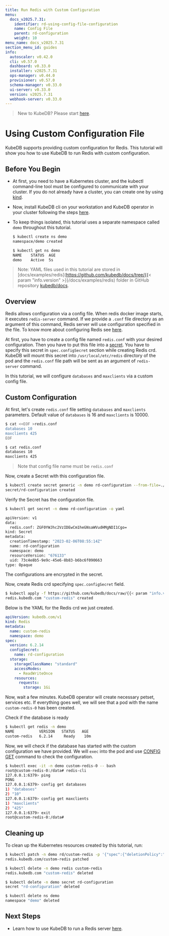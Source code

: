 ```yaml
---
title: Run Redis with Custom Configuration
menu:
  docs_v2025.7.31:
    identifier: rd-using-config-file-configuration
    name: Config File
    parent: rd-configuration
    weight: 10
menu_name: docs_v2025.7.31
section_menu_id: guides
info:
  autoscaler: v0.42.0
  cli: v0.57.0
  dashboard: v0.33.0
  installer: v2025.7.31
  ops-manager: v0.44.0
  provisioner: v0.57.0
  schema-manager: v0.33.0
  ui-server: v0.33.0
  version: v2025.7.31
  webhook-server: v0.33.0
---
```


> New to KubeDB? Please start [here](/docs/v2025.7.31/README).

# Using Custom Configuration File

KubeDB supports providing custom configuration for Redis. This tutorial will show you how to use KubeDB to run Redis with custom configuration.

## Before You Begin

- At first, you need to have a Kubernetes cluster, and the kubectl command-line tool must be configured to communicate with your cluster. If you do not already have a cluster, you can create one by using [kind](https://kind.sigs.k8s.io/docs/user/quick-start/).

- Now, install KubeDB cli on your workstation and KubeDB operator in your cluster following the steps [here](/docs/v2025.7.31/setup/README).

- To keep things isolated, this tutorial uses a separate namespace called `demo` throughout this tutorial.

  ```bash
  $ kubectl create ns demo
  namespace/demo created

  $ kubectl get ns demo
  NAME    STATUS  AGE
  demo    Active  5s
  ```

> Note: YAML files used in this tutorial are stored in [docs/examples/redis](https://github.com/kubedb/docs/tree/{{< param "info.version" >}}/docs/examples/redis) folder in GitHub repository [kubedb/docs](https://github.com/kubedb/docs).

## Overview

Redis allows configuration via a config file. When redis docker image starts, it executes `redis-server` command. If we provide a `.conf` file directory as an argument of this command, Redis server will use configuration specified in the file. To know more about configuring Redis see [here](https://redis.io/topics/config).

At first, you have to create a config file named `redis.conf` with your desired configuration. Then you have to put this file into a [secret](https://kubernetes.io/docs/concepts/configuration/secret/). You have to specify this secret in `spec.configSecret` section while creating Redis crd. KubeDB will mount this secret into `/usr/local/etc/redis` directory of the pod and the `redis.conf` file path will be sent as an argument of `redis-server` command.

In this tutorial, we will configure `databases` and `maxclients` via a custom config file. 

## Custom Configuration

At first, let's create `redis.conf` file setting `databases` and `maxclients` parameters. Default value of `databases` is 16 and `maxclients` is 10000.

```bash
$ cat <<EOF >redis.conf
databases 10
maxclients 425
EOF

$ cat redis.conf
databases 10
maxclients 425
```

> Note that config file name must be `redis.conf`

Now, create a Secret with this configuration file. 

```bash
$ kubectl create secret generic -n demo rd-configuration --from-file=./redis.conf
secret/rd-configuration created
```

Verify the Secret has the configuration file.

```bash
$ kubectl get secret -n demo rd-configuration -o yaml

apiVersion: v1
data:
  redis.conf: ZGF0YWJhc2VzIDEwCm1heGNsaWVudHMgNDI1Cgo=
kind: Secret
metadata:
  creationTimestamp: "2023-02-06T08:55:14Z"
  name: rd-configuration
  namespace: demo
  resourceVersion: "676133"
  uid: 73c4e8b5-9e9c-45e6-8b83-b6bc6f090663
type: Opaque
```

The configurations are encrypted in the secret.

Now, create Redis crd specifying `spec.configSecret` field.

```bash
$ kubectl apply -f https://github.com/kubedb/docs/raw/{{< param "info.version" >}}/docs/examples/redis/custom-config/redis-custom.yaml
redis.kubedb.com "custom-redis" created
```

Below is the YAML for the Redis crd we just created.

```yaml
apiVersion: kubedb.com/v1
kind: Redis
metadata:
  name: custom-redis
  namespace: demo
spec:
  version: 6.2.14
  configSecret:
    name: rd-configuration
  storage:
    storageClassName: "standard"
    accessModes:
      - ReadWriteOnce
    resources:
      requests:
        storage: 1Gi
```

Now, wait a few minutes. KubeDB operator will create necessary petset, services etc. If everything goes well, we will see that a pod with the name `custom-redis-0` has been created.


Check if the database is ready

```bash
$ kubectl get redis -n demo
NAME           VERSION   STATUS   AGE
custom-redis   6.2.14     Ready    10m
```


Now, we will check if the database has started with the custom configuration we have provided. We will `exec` into the pod and use [CONFIG GET](https://redis.io/commands/config-get) command to check the configuration.

```bash
$ kubectl exec -it -n demo custom-redis-0 -- bash
root@custom-redis-0:/data# redis-cli
127.0.0.1:6379> ping
PONG
127.0.0.1:6379> config get databases
1) "databases"
2) "10"
127.0.0.1:6379> config get maxclients
1) "maxclients"
2) "425"
127.0.0.1:6379> exit
root@custom-redis-0:/data# 
```

## Cleaning up

To clean up the Kubernetes resources created by this tutorial, run:

```bash
$ kubectl patch -n demo rd/custom-redis -p '{"spec":{"deletionPolicy":"WipeOut"}}' --type="merge"
redis.kubedb.com/custom-redis patched

$ kubectl delete -n demo redis custom-redis
redis.kubedb.com "custom-redis" deleted

$ kubectl delete -n demo secret rd-configuration
secret "rd-configuration" deleted

$ kubectl delete ns demo
namespace "demo" deleted
```

## Next Steps

- Learn how to use KubeDB to run a Redis server [here](/docs/v2025.7.31/guides/redis/README).
